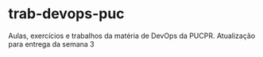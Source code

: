 # trab-devops-puc
Aulas, exercícios e trabalhos da matéria de DevOps da PUCPR. 
Atualização para entrega da semana 3

